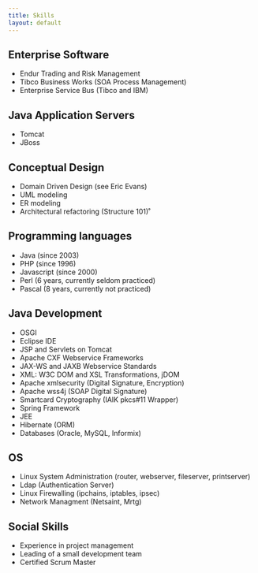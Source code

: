 ```yaml
---
title: Skills
layout: default
---
```


## Enterprise Software

* Endur Trading and Risk Management
* Tibco Business Works (SOA Process Management)
* Enterprise Service Bus (Tibco and IBM)

## Java Application Servers

* Tomcat
* JBoss

## Conceptual Design

* Domain Driven Design (see Eric Evans)
* UML modeling
* ER modeling
* Architectural refactoring (Structure 101)˚

## Programming languages
* Java (since 2003)
* PHP (since 1996)
* Javascript (since 2000)
* Perl (6 years, currently seldom practiced)
* Pascal (8 years, currently not practiced)

## Java Development

* OSGI
* Eclipse IDE
* JSP and Servlets on Tomcat
* Apache CXF Webservice Frameworks
* JAX-WS and JAXB Webservice Standards
* XML: W3C DOM and XSL Transformations, jDOM
* Apache xmlsecurity (Digital Signature, Encryption)
* Apache wss4j (SOAP Digital Signature)
* Smartcard Cryptography (IAIK pkcs#11 Wrapper)
* Spring Framework
* JEE
* Hibernate (ORM)
* Databases (Oracle, MySQL, Informix)

## OS

* Linux System Administration (router, webserver, fileserver, printserver)
* Ldap (Authentication Server)
* Linux Firewalling (ipchains, iptables, ipsec)
* Network Managment (Netsaint, Mrtg)

## Social Skills

* Experience in project management
* Leading of a small development team
* Certified Scrum Master
